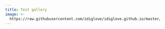 ```yaml
---
title: Test gallery
image: >-
  https://raw.githubusercontent.com/idiglove/idiglove.github.io/master/static/assets/netlify2.jpg
---
```


